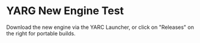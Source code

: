 # YARG New Engine Test
Download the new engine via the YARC Launcher, or click on "Releases" on the right for portable builds.